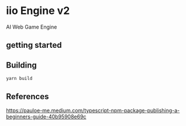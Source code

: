 # iio Engine v2

AI Web Game Engine

## getting started


## Building

```
yarn build
```


## References

https://pauloe-me.medium.com/typescript-npm-package-publishing-a-beginners-guide-40b95908e69c